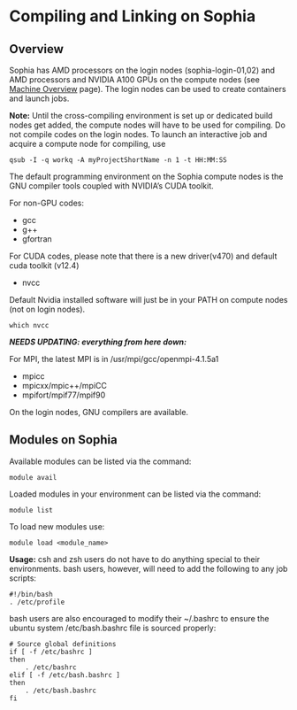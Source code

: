 # Compiling and Linking on Sophia

## Overview
Sophia has AMD processors on the login nodes (sophia-login-01,02) and AMD
processors and NVIDIA A100 GPUs on the compute nodes (see [Machine
Overview](./hardware-overview/machine-overview.md) page). The login nodes can
be used to create containers and launch jobs.

**Note:** Until the cross-compiling environment is set up or dedicated build
nodes get added, the compute nodes will have to be used for compiling. Do not
compile codes on the login nodes. To launch an interactive job and acquire a
compute node for compiling, use

```
qsub -I -q workq -A myProjectShortName -n 1 -t HH:MM:SS
```

The default programming environment on the Sophia compute nodes is the GNU compiler tools coupled with NVIDIA’s CUDA toolkit. 

For non-GPU codes:

- gcc
- g++
- gfortran

For CUDA codes, please note that there is a new driver(v470) and default cuda
toolkit (v12.4)

- nvcc

Default Nvidia installed software will just be in your PATH on compute nodes
(not on login nodes).

```which nvcc```



***NEEDS UPDATING: everything from here down:***


For MPI, the latest MPI is in /usr/mpi/gcc/openmpi-4.1.5a1

  - mpicc
  - mpicxx/mpic++/mpiCC
  - mpifort/mpif77/mpif90

On the login nodes, GNU compilers are available.


## Modules on Sophia
Available modules can be listed via the command:
```
module avail
```
Loaded modules in your environment can be listed via the command:
```
module list
```
To load new modules use:
```
module load <module_name>
```

**Usage:** csh and zsh users do not have to do anything special to their environments. bash users, however, will need to add the following to any job scripts:
```
#!/bin/bash
. /etc/profile
```
bash users are also encouraged to modify their ~/.bashrc to ensure the ubuntu system /etc/bash.bashrc file is sourced properly:
```
# Source global definitions
if [ -f /etc/bashrc ]
then
    . /etc/bashrc
elif [ -f /etc/bash.bashrc ]
then
    . /etc/bash.bashrc
fi
```
